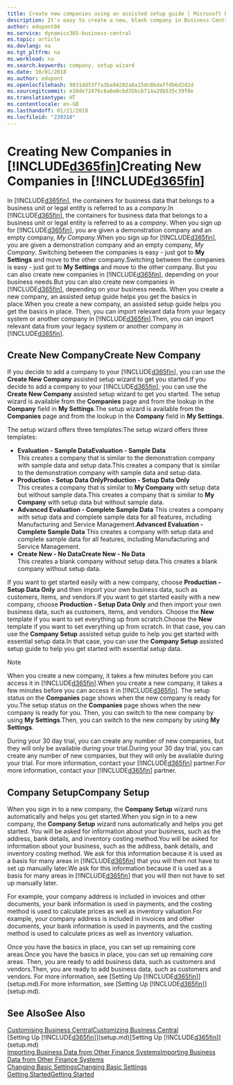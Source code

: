 ```yaml
---
title: Create new companies using an assisted setup guide | Microsoft Docs
description: It's easy to create a new, blank company in Business Central. An assisted setup guide helps you through the steps, and you can import your existing business data.
author: edupont04
ms.service: dynamics365-business-central
ms.topic: article
ms.devlang: na
ms.tgt_pltfrm: na
ms.workload: na
ms.search.keywords: company, setup wizard
ms.date: 10/01/2018
ms.author: edupont
ms.openlocfilehash: 9831dd53ffa3ba94202a8a15dc0bdaffdb6d2d2d
ms.sourcegitcommit: e10de72476c6a6e0cbd35bcb714a29b535c39f0e
ms.translationtype: HT
ms.contentlocale: en-GB
ms.lasthandoff: 01/21/2019
ms.locfileid: "239316"
---
```

# <a name="creating-new-companies-in-included365finincludesd365finmdmd"></a><span data-ttu-id="5bff9-104">Creating New Companies in [!INCLUDE[d365fin](includes/d365fin_md.md)]</span><span class="sxs-lookup"><span data-stu-id="5bff9-104">Creating New Companies in [!INCLUDE[d365fin](includes/d365fin_md.md)]</span></span>
<span data-ttu-id="5bff9-105">In [!INCLUDE[d365fin](includes/d365fin_md.md)], the containers for business data that belongs to a business unit or legal entity is referred to as a *company*.</span><span class="sxs-lookup"><span data-stu-id="5bff9-105">In [!INCLUDE[d365fin](includes/d365fin_md.md)], the containers for business data that belongs to a business unit or legal entity is referred to as a *company*.</span></span> <span data-ttu-id="5bff9-106">When you sign up for [!INCLUDE[d365fin](includes/d365fin_md.md)], you are given a demonstration company and an empty company, *My Company*.</span><span class="sxs-lookup"><span data-stu-id="5bff9-106">When you sign up for [!INCLUDE[d365fin](includes/d365fin_md.md)], you are given a demonstration company and an empty company, *My Company*.</span></span> <span data-ttu-id="5bff9-107">Switching between the companies is easy - just got to **My Settings** and move to the other company.</span><span class="sxs-lookup"><span data-stu-id="5bff9-107">Switching between the companies is easy - just got to **My Settings** and move to the other company.</span></span> <span data-ttu-id="5bff9-108">But you can also create new companies in [!INCLUDE[d365fin](includes/d365fin_md.md)], depending on your business needs.</span><span class="sxs-lookup"><span data-stu-id="5bff9-108">But you can also create new companies in [!INCLUDE[d365fin](includes/d365fin_md.md)], depending on your business needs.</span></span> <span data-ttu-id="5bff9-109">When you create a new company, an assisted setup guide helps you get the basics in place.</span><span class="sxs-lookup"><span data-stu-id="5bff9-109">When you create a new company, an assisted setup guide helps you get the basics in place.</span></span> <span data-ttu-id="5bff9-110">Then, you can import relevant data from your legacy system or another company in [!INCLUDE[d365fin](includes/d365fin_md.md)].</span><span class="sxs-lookup"><span data-stu-id="5bff9-110">Then, you can import relevant data from your legacy system or another company in [!INCLUDE[d365fin](includes/d365fin_md.md)].</span></span>  

## <a name="create-new-company"></a><span data-ttu-id="5bff9-111">Create New Company</span><span class="sxs-lookup"><span data-stu-id="5bff9-111">Create New Company</span></span>
<span data-ttu-id="5bff9-112">If you decide to add a company to your [!INCLUDE[d365fin](includes/d365fin_md.md)], you can use the **Create New Company** assisted setup wizard to get you started.</span><span class="sxs-lookup"><span data-stu-id="5bff9-112">If you decide to add a company to your [!INCLUDE[d365fin](includes/d365fin_md.md)], you can use the **Create New Company** assisted setup wizard to get you started.</span></span> <span data-ttu-id="5bff9-113">The setup wizard is available from the **Companies** page and from the lookup in the **Company** field in **My Settings**.</span><span class="sxs-lookup"><span data-stu-id="5bff9-113">The setup wizard is available from the **Companies** page and from the lookup in the **Company** field in **My Settings**.</span></span>  

<span data-ttu-id="5bff9-114">The setup wizard offers three templates:</span><span class="sxs-lookup"><span data-stu-id="5bff9-114">The setup wizard offers three templates:</span></span>

-   <span data-ttu-id="5bff9-115">**Evaluation - Sample Data**</span><span class="sxs-lookup"><span data-stu-id="5bff9-115">**Evaluation - Sample Data**</span></span>  
    <span data-ttu-id="5bff9-116">This creates a company that is similar to the demonstration company with sample data and setup data.</span><span class="sxs-lookup"><span data-stu-id="5bff9-116">This creates a company that is similar to the demonstration company with sample data and setup data.</span></span>  
-   <span data-ttu-id="5bff9-117">**Production - Setup Data Only**</span><span class="sxs-lookup"><span data-stu-id="5bff9-117">**Production - Setup Data Only**</span></span>  
    <span data-ttu-id="5bff9-118">This creates a company that is similar to **My Company** with setup data but without sample data.</span><span class="sxs-lookup"><span data-stu-id="5bff9-118">This creates a company that is similar to **My Company** with setup data but without sample data.</span></span>
-   <span data-ttu-id="5bff9-119">**Advanced Evaluation - Complete Sample Data** This creates a company with setup data and complete sample data for all features, including Manufacturing and Service Management.</span><span class="sxs-lookup"><span data-stu-id="5bff9-119">**Advanced Evaluation - Complete Sample Data** This creates a company with setup data and complete sample data for all features, including Manufacturing and Service Management.</span></span>
-   <span data-ttu-id="5bff9-120">**Create New - No Data**</span><span class="sxs-lookup"><span data-stu-id="5bff9-120">**Create New - No Data**</span></span>  
    <span data-ttu-id="5bff9-121">This creates a blank company without setup data.</span><span class="sxs-lookup"><span data-stu-id="5bff9-121">This creates a blank company without setup data.</span></span>  

<span data-ttu-id="5bff9-122">If you want to get started easily with a new company, choose **Production - Setup Data Only** and then import your own business data, such as customers, items, and vendors.</span><span class="sxs-lookup"><span data-stu-id="5bff9-122">If you want to get started easily with a new company, choose **Production - Setup Data Only** and then import your own business data, such as customers, items, and vendors.</span></span> <span data-ttu-id="5bff9-123">Choose the **New** template if you want to set everything up from scratch.</span><span class="sxs-lookup"><span data-stu-id="5bff9-123">Choose the **New** template if you want to set everything up from scratch.</span></span> <span data-ttu-id="5bff9-124">In that case, you can use the **Company Setup** assisted setup guide to help you get started with essential setup data.</span><span class="sxs-lookup"><span data-stu-id="5bff9-124">In that case, you can use the **Company Setup** assisted setup guide to help you get started with essential setup data.</span></span>  

> [!NOTE]  
>   <span data-ttu-id="5bff9-125">When you create a new company, it takes a few minutes before you can access it in [!INCLUDE[d365fin](includes/d365fin_md.md)].</span><span class="sxs-lookup"><span data-stu-id="5bff9-125">When you create a new company, it takes a few minutes before you can access it in [!INCLUDE[d365fin](includes/d365fin_md.md)].</span></span> <span data-ttu-id="5bff9-126">The setup status on the **Companies** page shows when the new company is ready for you.</span><span class="sxs-lookup"><span data-stu-id="5bff9-126">The setup status on the **Companies** page shows when the new company is ready for you.</span></span> <span data-ttu-id="5bff9-127">Then, you can switch to the new company by using **My Settings**.</span><span class="sxs-lookup"><span data-stu-id="5bff9-127">Then, you can switch to the new company by using **My Settings**.</span></span>  

<span data-ttu-id="5bff9-128">During your 30 day trial, you can create any number of new companies, but they will only be available during your trial.</span><span class="sxs-lookup"><span data-stu-id="5bff9-128">During your 30 day trial, you can create any number of new companies, but they will only be available during your trial.</span></span> <span data-ttu-id="5bff9-129">For more information, contact your [!INCLUDE[d365fin](includes/d365fin_md.md)] partner.</span><span class="sxs-lookup"><span data-stu-id="5bff9-129">For more information, contact your [!INCLUDE[d365fin](includes/d365fin_md.md)] partner.</span></span>  

## <a name="company-setup"></a><span data-ttu-id="5bff9-130">Company Setup</span><span class="sxs-lookup"><span data-stu-id="5bff9-130">Company Setup</span></span>
<span data-ttu-id="5bff9-131">When you sign in to a new company, the **Company Setup** wizard runs automatically and helps you get started.</span><span class="sxs-lookup"><span data-stu-id="5bff9-131">When you sign in to a new company, the **Company Setup** wizard runs automatically and helps you get started.</span></span> <span data-ttu-id="5bff9-132">You will be asked for information about your business, such as the address, bank details, and inventory costing method.</span><span class="sxs-lookup"><span data-stu-id="5bff9-132">You will be asked for information about your business, such as the address, bank details, and inventory costing method.</span></span> <span data-ttu-id="5bff9-133">We ask for this information because it is used as a basis for many areas in [!INCLUDE[d365fin](includes/d365fin_md.md)] that you will then not have to set up manually later.</span><span class="sxs-lookup"><span data-stu-id="5bff9-133">We ask for this information because it is used as a basis for many areas in [!INCLUDE[d365fin](includes/d365fin_md.md)] that you will then not have to set up manually later.</span></span>  

<span data-ttu-id="5bff9-134">For example, your company address is included in invoices and other documents, your bank information is used in payments, and the costing method is used to calculate prices as well as inventory valuation.</span><span class="sxs-lookup"><span data-stu-id="5bff9-134">For example, your company address is included in invoices and other documents, your bank information is used in payments, and the costing method is used to calculate prices as well as inventory valuation.</span></span>  

<span data-ttu-id="5bff9-135">Once you have the basics in place, you can set up remaining core areas.</span><span class="sxs-lookup"><span data-stu-id="5bff9-135">Once you have the basics in place, you can set up remaining core areas.</span></span> <span data-ttu-id="5bff9-136">Then, you are ready to add business data, such as customers and vendors.</span><span class="sxs-lookup"><span data-stu-id="5bff9-136">Then, you are ready to add business data, such as customers and vendors.</span></span> <span data-ttu-id="5bff9-137">For more information, see [Setting Up [!INCLUDE[d365fin](includes/d365fin_md.md)]](setup.md).</span><span class="sxs-lookup"><span data-stu-id="5bff9-137">For more information, see [Setting Up [!INCLUDE[d365fin](includes/d365fin_md.md)]](setup.md).</span></span>  

## <a name="see-also"></a><span data-ttu-id="5bff9-138">See Also</span><span class="sxs-lookup"><span data-stu-id="5bff9-138">See Also</span></span>
[<span data-ttu-id="5bff9-139">Customising Business Central</span><span class="sxs-lookup"><span data-stu-id="5bff9-139">Customizing Business Central</span></span>](ui-customizing-overview.md)  
<span data-ttu-id="5bff9-140">[Setting Up [!INCLUDE[d365fin](includes/d365fin_md.md)]](setup.md)</span><span class="sxs-lookup"><span data-stu-id="5bff9-140">[Setting Up [!INCLUDE[d365fin](includes/d365fin_md.md)]](setup.md)</span></span>  
[<span data-ttu-id="5bff9-141">Importing Business Data from Other Finance Systems</span><span class="sxs-lookup"><span data-stu-id="5bff9-141">Importing Business Data from Other Finance Systems</span></span>](across-import-data-configuration-packages.md)  
[<span data-ttu-id="5bff9-142">Changing Basic Settings</span><span class="sxs-lookup"><span data-stu-id="5bff9-142">Changing Basic Settings</span></span>](ui-change-basic-settings.md)  
[<span data-ttu-id="5bff9-143">Getting Started</span><span class="sxs-lookup"><span data-stu-id="5bff9-143">Getting Started</span></span>](product-get-started.md)  
